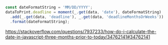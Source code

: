 ```javascript
const dateFormatString = 'MM/DD/YYYY';
dataToPrint.deadline = moment(_.get(data, 'date'), dateFormatString)
  .add(_.get(data, 'deadline'), _.get(data, 'deadlineMonthsOrWeeks'))
  .format(dateFormatString);
```

https://stackoverflow.com/questions/7937233/how-do-i-calculate-the-date-in-javascript-three-months-prior-to-today/34762141#34762141
